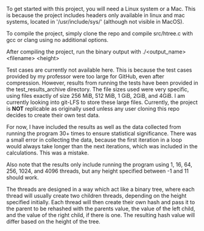 To get started with this project, you will need a Linux system or a Mac. This is because the project includes headers only available in linux and mac systems, located in '/usr/include/sys/' (although not visible in MacOS).

To compile the project, simply clone the repo and compile src/htree.c with gcc or clang using no additional options.

After compiling the project, run the binary output with ./\<output_name\> \<filename\> \<height\>

Test cases are currently not available here. This is because the test cases provided by my professor were too large for GitHub, even after compression. However, results from running the tests have been provided in the test_results_archive directory. The file sizes used were very specific, using files exactly of size 256 MiB, 512 MiB, 1 GiB, 2GiB, and 4GiB. I am currently looking into git-LFS to store these large files. Currently, the project is __NOT__ replicable as originally used unless any user cloning this repo decides to create their own test data.

For now, I have included the results as well as the data collected from running the program 30+ times to ensure statistical significance. There was a small error in collecting the data, because the first iteration in a loop would always take longer than the next iterations, which was included in the calculations. This was a mistake. 

Also note that the results only include running the program using 1, 16, 64, 256, 1024, and 4096 threads, but any height specified between -1 and 11 should work.

The threads are designed in a way which act like a binary tree, where each thread will usually create two children threads, depending on the height specified initially. Each thread will then create their own hash and pass it to the parent to be rehashed with the parents value, the value of the left child, and the value of the right child, if there is one. The resulting hash value will differ based on the height of the tree.